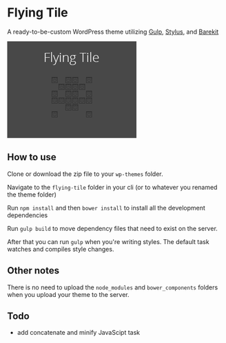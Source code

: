 # Flying Tile
A ready-to-be-custom WordPress theme utilizing [Gulp](http://gulpjs.com/), [Stylus](http://learnboost.github.io/stylus/), and [Barekit](http://a2labs.github.io/barekit)

![screenshot.png](screenshot.png)

## How to use
Clone or download the zip file to your `wp-themes` folder.

Navigate to the `flying-tile` folder in your cli (or to whatever you renamed the theme folder)

Run `npm install` and then `bower install` to install all the development dependencies

Run `gulp build` to move dependency files that need to exist on the server.

After that you can run `gulp` when you're writing styles. The default task watches and compiles style changes.

## Other notes
There is no need to upload the `node_modules` and `bower_components` folders when you upload your theme to the server.

## Todo
* add concatenate and minify JavaScipt task

